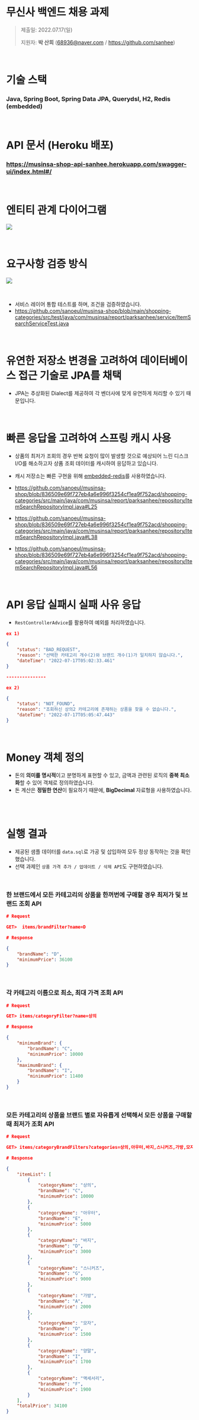 # 무신사 백엔드 채용 과제

>  제출일: 2022.07.17(일)
>
>  지원자: **박 산희** (68936@naver.com / https://github.com/sanhee)

<br>


# 기술 스택

### Java, Spring Boot, Spring Data JPA, Querydsl, H2, Redis (embedded)

<br>

# API 문서 (Heroku 배포)

### https://musinsa-shop-api-sanhee.herokuapp.com/swagger-ui/index.html#/

<br>

# 엔티티 관계 다이어그램

![](./docs//images/erd2.png)

<br>

# 요구사항 검증 방식

![](./docs//images/검증방식.png)

<br>

- 서비스 레이어 통합 테스트를 하며, 조건을 검증하였습니다.
- https://github.com/sanoeul/musinsa-shop/blob/main/shopping-categories/src/test/java/com/musinsa/report/parksanhee/service/ItemSearchServiceTest.java




<br>


# 유연한 저장소 변경을 고려하여 데이터베이스 접근 기술로 JPA를 채택

- JPA는 추상화된 Dialect를 제공하여 각 벤더사에 맞게 유연하게 처리할 수 있기 때문입니다.


<br>

# 빠른 응답을 고려하여 스프링 캐시 사용


- 상품의 최저가 조회의 경우 반복 요청이 많이 발생할 것으로 예상되어 느린 디스크 I/O를 해소하고자 상품 조회 데이터를 캐시하여 응답하고 있습니다.

- 캐시 저장소는 빠른 구현을 위해 [embedded-redis](https://github.com/ozimov/embedded-redis)를 사용하였습니다.

- https://github.com/sanoeul/musinsa-shop/blob/836509e69f727eb4a6e996f3254cf1ea9f752acd/shopping-categories/src/main/java/com/musinsa/report/parksanhee/repository/ItemSearchRepositoryImpl.java#L25
- https://github.com/sanoeul/musinsa-shop/blob/836509e69f727eb4a6e996f3254cf1ea9f752acd/shopping-categories/src/main/java/com/musinsa/report/parksanhee/repository/ItemSearchRepositoryImpl.java#L38
- https://github.com/sanoeul/musinsa-shop/blob/836509e69f727eb4a6e996f3254cf1ea9f752acd/shopping-categories/src/main/java/com/musinsa/report/parksanhee/repository/ItemSearchRepositoryImpl.java#L56

<br>

# API 응답 실패시 실패 사유 응답
- `RestControllerAdvice`를 활용하여 예외를 처리하였습니다.

```json
ex 1)

{
    "status": "BAD_REQUEST",
    "reason": "선택한 카테고리 개수(2)와 브랜드 개수(1)가 일치하지 않습니다.",
    "dateTime": "2022-07-17T05:02:33.461"
}

---------------

ex 2)

{
    "status": "NOT_FOUND",
    "reason": "조회하신 상의2 카테고리에 존재하는 상품을 찾을 수 없습니다.",
    "dateTime": "2022-07-17T05:05:47.443"
}

```
<br>

# Money 객체 정의

- 돈의 **의미를 명시적**이고 분명하게 표현할 수 있고, 금액과 관련된 로직의 **중복 최소화**할 수 있어 객체로 정의하였습니다.
- 돈 계산은 **정밀한 연산**이 필요하기 때문에, **BigDecimal** 자료형을 사용하였습니다.

<br>

<br>

# 실행 결과

- 제공된 샘플 데이터를 `data.sql`로 가공 및 삽입하여 모두 정상 동작하는 것을 확인했습니다.
- 선택 과제인 `상품 가격 추가 / 업데이트 / 삭제 API`도 구현하였습니다.

<br>

### 한 브랜드에서 모든 카테고리의 상품을 한꺼번에 구매할 경우 최저가 및 브랜드 조회  API

```json
# Request

GET>  items/brandFilter?name=D

# Response

{
    "brandName": "D",
    "minimumPrice": 36100
}
```

<br>

### 각 카테고리 이름으로 최소, 최대 가격 조회 API

```json
# Request

GET> items/categoryFilter?name=상의

# Response

{
    "minimumBrand": {
        "brandName": "C",
        "minimumPrice": 10000
    },
    "maximumBrand": {
        "brandName": "I",
        "minimumPrice": 11400
    }
}
```

<br>

### 모든 카테고리의 상품을 브랜드 별로 자유롭게 선택해서 모든 상품을 구매할 때 최저가 조회 API


```json
# Request

GET> items/categoryBrandFilters?categories=상의,아우터,바지,스니커즈,가방,모자,양말,액세서리&brands=C,E,D,G,A,D,I,F

# Response

{
    "itemList": [
        {
            "categoryName": "상의",
            "brandName": "C",
            "minimumPrice": 10000
        },
        {
            "categoryName": "아우터",
            "brandName": "E",
            "minimumPrice": 5000
        },
        {
            "categoryName": "바지",
            "brandName": "D",
            "minimumPrice": 3000
        },
        {
            "categoryName": "스니커즈",
            "brandName": "G",
            "minimumPrice": 9000
        },
        {
            "categoryName": "가방",
            "brandName": "A",
            "minimumPrice": 2000
        },
        {
            "categoryName": "모자",
            "brandName": "D",
            "minimumPrice": 1500
        },
        {
            "categoryName": "양말",
            "brandName": "I",
            "minimumPrice": 1700
        },
        {
            "categoryName": "액세서리",
            "brandName": "F",
            "minimumPrice": 1900
        }
    ],
    "totalPrice": 34100
}
```

